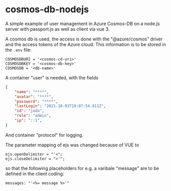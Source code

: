 # cosmos-db-nodejs
A simple example of user management in Azure Cosmos-DB on a node.js server with passport.js as well as client via vue 3.

A cosmos db is used, the access is done with the "@azure/cosmos" driver and the access tokens of the Azure cloud.
This information is to be stored in the ```.env``` file:
```
COSMOSDBURI = '<cosmos-cd-uri>'
COSMOSDBKEY = '<cosmos-db-key>'
COSMOSDB = '<db-name>'
```

A container "user" is needed, with the fields 
```json
{
    "name": "****",
    "avatar": "****",
    "password": "****",
    "lastLogin": "2021-10-03T19:07:54.011Z",
    "id": "joda",
    "role": "admin",
    "ip": "::1",
}
```
And container "protocol" for logging.

The parameter mapping of ejs was changed because of VUE to
``` 
ejs.openDelimiter = "'<";
ejs.closeDelimiter = ">'";
```
so that the following placeholders for e.g. a varibale "message" are to be defined in the client coding:
```
messages: "'<%= message %>'"
```